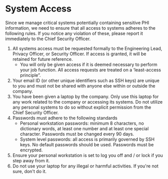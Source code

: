# System Access

Since we manage critical systems potentially containing sensitive PHI information, we need to ensure that all access to systems adheres to the following rules. If you notice any violation of these, please report it immediately to the Chief Security Officer.

1. All systems access must be requested formally to the Engineering Lead, Privacy Officer, or Security Officer. If access is granted, it will be retained for future reference.
    - You will only be given access if it is deemed necessary to perform your job function. All access requests are treated on a ‘least-access principle”.
2. Your email ID (or other unique identifiers such as SSH keys) are unique to you and must not be shared with anyone else within or outside the company.
3. You have been given a laptop by the company. Only use this laptop for any work related to the company or accessing its systems. Do not utilize any personal systems to do so without explicit permission from the Chief Security Officer.
4. Passwords must adhere to the following standards
    - Personal workstation passwords: minimum 8 characters, no dictionary words, at least one number and at least one special character. Passwords must be changed every 90 days.
    - System level passwords: all access is primarily governed by SSH keys. No default passwords should be used. Passwords must be encrypted.
5. Ensure your personal workstation is set to log you off and / or lock if you step away from it.
6. Do not use your laptop for any illegal or harmful activities. If you're not sure, don't do it.
